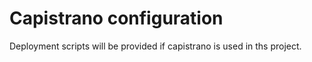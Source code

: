 # Capistrano configuration

Deployment scripts will be provided if capistrano is used in ths project.
